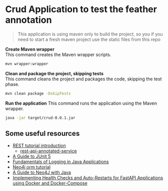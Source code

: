 # Crud Application to test the feather annotation

> This application is using maven only to build the project, so you if you need to start a fresh maven project use the static files from this repo


**Create Maven wrapper**  
This command creates the Maven wrapper scripts.
```sh
mvn wrapper:wrapper
```

**Clean and package the project, skipping tests**  
This command cleans the project and packages the code, skipping the test phase.
```sh
mvn clean package -DskipTests
```

**Run the application**
This command runs the application using the Maven wrapper.
```sh
java -jar target/crud-0.0.1.jar
```


## Some useful resources

- [REST tutorial introduction](https://armeria.dev/tutorials/rest/blog)
  - [rest-api-annotated-service](https://github.com/line/armeria-examples/tree/main/tutorials/rest-api-annotated-service)
- [A Guide to JUnit 5](https://www.baeldung.com/junit-5)
- [Fundamentals of Logging in Java Applications](https://medium.com/@alxkm/fundamentals-of-logging-in-java-applications-16f94afb8f7c)
- [Neo4j orm tutorial](https://neo4j.com/docs/ogm-manual/current/tutorial/)
- [A Guide to Neo4J with Java](https://www.baeldung.com/java-neo4j)
- [Implementing Health Checks and Auto-Restarts for FastAPI Applications using Docker and Docker-Compose](https://medium.com/@ntjegadeesh/implementing-health-checks-and-auto-restarts-for-fastapi-applications-using-docker-and-4245aab27ece)